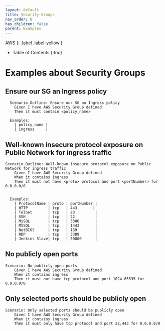 ```yaml
---
layout: default
title: Security Groups
nav_order: 8
has_children: false
parent: Examples
---
```


AWS
{: .label .label-yellow } 

* Table of Contents
{:toc}

# Examples about Security Groups

## Ensure our SG an Ingress policy
```gherkin
  Scenario Outline: Ensure our SG an Ingress policy
    Given I have AWS Security Group defined
    Then it must contain <policy_name>

  Examples:
    | policy_name |
    | ingress     |
```

## Well-known insecure protocol exposure on Public Network for ingress traffic

```gherkin
Scenario Outline: Well-known insecure protocol exposure on Public Network for ingress traffic
    Given I have AWS Security Group defined
  	When it contains ingress
    Then it must not have <proto> protocol and port <portNumber> for 0.0.0.0/0


  Examples:
    | ProtocolName | proto | portNumber |
    | HTTP         | tcp   | 443       |
    | Telnet       | tcp   | 23         |
    | SSH          | tcp   | 22         |
    | MySQL        | tcp   | 3306       |
    | MSSQL        | tcp   | 1443       |
    | NetBIOS      | tcp   | 139        |
    | RDP          | tcp   | 3389       |
    | Jenkins Slave| tcp   | 50000      |
```

## No publicly open ports

```gherkin
Scenario: No publicly open ports
    Given I have AWS Security Group defined
    When it contains ingress
    Then it must not have tcp protocol and port 1024-65535 for 0.0.0.0/0
```

## Only selected ports should be publicly open

```gherkin
Scenario: Only selected ports should be publicly open
    Given I have AWS Security Group defined
    When it contains ingress
    Then it must only have tcp protocol and port 22,443 for 0.0.0.0/0
```